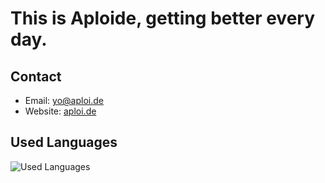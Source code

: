 # This is Aploide, getting better every day.

## Contact
- Email: [yo@aploi.de](mailto://yo@aploi.de)
- Website: [aploi.de](https://aploi.de)


## Used Languages
![Used Languages](https://skillicons.dev/icons?i=java,kotlin,swift,rust,go,nodejs,js,python)
